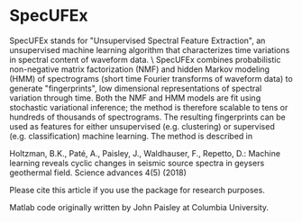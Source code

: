 # SpecUFEx 

SpecUFEx stands for "Unsupervised Spectral Feature Extraction", an unsupervised machine learning algorithm that characterizes time variations in spectral content of waveform data. 
\\
SpecUFEx combines probabilistic non-negative matrix factorization (NMF) and hidden Markov modeling (HMM) of spectrograms (short time Fourier transforms of waveform data) to generate "fingerprints", low dimensional representations of spectral variation through time. Both the NMF and HMM models are fit using stochastic variational inference; the method is therefore scalable to tens or hundreds of thousands of spectrograms. The resulting fingerprints can be used as features for either unsupervised (e.g. clustering) or supervised (e.g. classification) machine learning. The method is described in

Holtzman, B.K., Paté, A., Paisley, J., Waldhauser, F., Repetto, D.: Machine learning reveals cyclic changes in seismic source spectra in geysers geothermal field. Science advances 4(5) (2018)

Please cite this article if you use the package for research purposes.

Matlab code originally written by John Paisley at Columbia University. 
